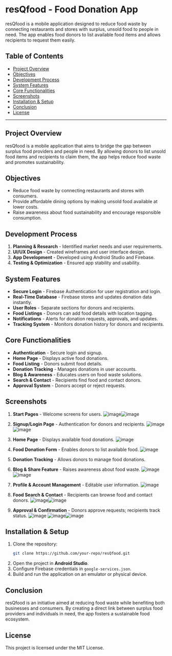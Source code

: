 # resQfood - Food Donation App

resQfood is a mobile application designed to reduce food waste by connecting restaurants and stores with surplus, unsold food to people in need. The app enables food donors to list available food items and allows recipients to request them easily.

## Table of Contents
- [Project Overview](#project-overview)
- [Objectives](#objectives)
- [Development Process](#development-process)
- [System Features](#system-features)
- [Core Functionalities](#core-functionalities)
- [Screenshots](#screenshots)
- [Installation & Setup](#installation--setup)
- [Conclusion](#conclusion)
- [License](#license)

---

## Project Overview

resQfood is a mobile application that aims to bridge the gap between surplus food providers and people in need. By allowing donors to list unsold food items and recipients to claim them, the app helps reduce food waste and promotes sustainability.

## Objectives

- Reduce food waste by connecting restaurants and stores with consumers.
- Provide affordable dining options by making unsold food available at lower costs.
- Raise awareness about food sustainability and encourage responsible consumption.

## Development Process

1. **Planning & Research** - Identified market needs and user requirements.
2. **UI/UX Design** - Created wireframes and user interface design.
3. **App Development** - Developed using Android Studio and Firebase.
4. **Testing & Optimization** - Ensured app stability and usability.

## System Features

- **Secure Login** - Firebase Authentication for user registration and login.
- **Real-Time Database** - Firebase stores and updates donation data instantly.
- **User Roles** - Separate sections for donors and recipients.
- **Food Listings** - Donors can add food details with location tagging.
- **Notifications** - Alerts for donation requests, approvals, and updates.
- **Tracking System** - Monitors donation history for donors and recipients.

## Core Functionalities

- **Authentication** - Secure login and signup.
- **Home Page** - Displays active food donations.
- **Food Listing** - Donors submit food details.
- **Donation Tracking** - Manages donations in user accounts.
- **Blog & Awareness** - Educates users on food waste solutions.
- **Search & Contact** - Recipients find food and contact donors.
- **Approval System** - Donors accept or reject requests.

## Screenshots

1. **Start Pages** - Welcome screens for users.
   ![image](https://github.com/user-attachments/assets/14b0f34b-50d5-459e-bf7a-0dfcc78b2b97)![image](https://github.com/user-attachments/assets/79dfdd3e-e061-4543-b290-33e470ffade6)


3. **Signup/Login Page** - Authentication for donors and recipients.
   ![image](https://github.com/user-attachments/assets/649522f6-a099-433f-9b29-093df2e5ada1)![image](https://github.com/user-attachments/assets/92b9a344-3194-4f8b-9ebf-a8da6d0ee74a)


5. **Home Page** - Displays available food donations.
   ![image](https://github.com/user-attachments/assets/f1dfca85-9027-4fb9-b339-599dfa4cb0fb)

7. **Food Donation Form** - Enables donors to list available food.
   ![image](https://github.com/user-attachments/assets/70c5e6d4-23f3-4ff9-a31d-c2d0c053a260)

9. **Donation Tracking** - Allows donors to manage food donations.
10. **Blog & Share Feature** - Raises awareness about food waste.
    ![image](https://github.com/user-attachments/assets/5b2abea5-ac33-47f6-bf3b-e0541376c676)![image](https://github.com/user-attachments/assets/cd558e7a-eba5-4aab-b298-3b71a3fcea3b)


12. **Profile & Account Management** - Editable user information.
    ![image](https://github.com/user-attachments/assets/d3fad66f-94ae-49d9-b21d-fb8097585f00)

14. **Food Search & Contact** - Recipients can browse food and contact donors.
    ![image](https://github.com/user-attachments/assets/0a63a809-7350-45d5-afea-1b8c43371cc1)![image](https://github.com/user-attachments/assets/8ffa0049-5406-4e8c-82e6-f8ad6dbb3269)


16. **Approval & Confirmation** - Donors approve requests; recipients track status.
  ![image](https://github.com/user-attachments/assets/4b5825a7-bdc4-4de9-ac2e-74438368c8c5)
  ![image](https://github.com/user-attachments/assets/31eb91a6-e004-41d3-881c-e53c96822ed0)![image](https://github.com/user-attachments/assets/1b512af6-42a4-4a49-bf89-91c4dfbb8715)



## Installation & Setup

1. Clone the repository:
   ```sh
   git clone https://github.com/your-repo/resQfood.git
   ```
2. Open the project in **Android Studio**.
3. Configure Firebase credentials in `google-services.json`.
4. Build and run the application on an emulator or physical device.

## Conclusion

resQfood is an initiative aimed at reducing food waste while benefiting both businesses and consumers. By creating a direct link between surplus food providers and individuals in need, the app fosters a sustainable food ecosystem.

## License

This project is licensed under the MIT License.

